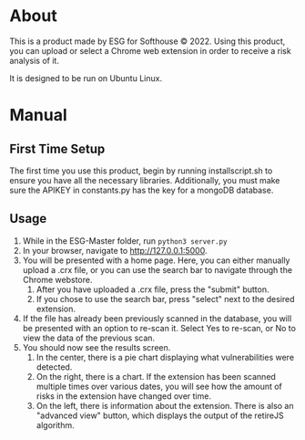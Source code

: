 # About

This is a product made by ESG for Softhouse © 2022.
Using this product, you can upload or select a Chrome web extension in order to receive a risk analysis of it.

It is designed to be run on Ubuntu Linux.

# Manual

## First Time Setup

The first time you use this product, begin by running installscript.sh to ensure you have all the necessary libraries. Additionally, you must make sure the APIKEY in constants.py has the key for a mongoDB database.

## Usage

1. While in the ESG-Master folder, run ``python3 server.py``
2. In your browser, navigate to <http://127.0.0.1:5000>.
3. You will be presented with a home page. Here, you can either manually upload a .crx file, or you can use the search bar to navigate through the Chrome webstore.
    1. After you have uploaded a .crx file, press the "submit" button.
    2. If you chose to use the search bar, press "select" next to the desired extension.
4. If the file has already been previously scanned in the database, you will be presented with an option to re-scan it. Select Yes to re-scan, or No to view the data of the previous scan.
5. You should now see the results screen.
    1. In the center, there is a pie chart displaying what vulnerabilities were detected.
    2. On the right, there is a chart. If the extension has been scanned multiple times over various dates, you will see how the amount of risks in the extension have changed over time.
    3. On the left, there is information about the extension. There is also an "advanced view" button, which displays the output of the retireJS algorithm.
